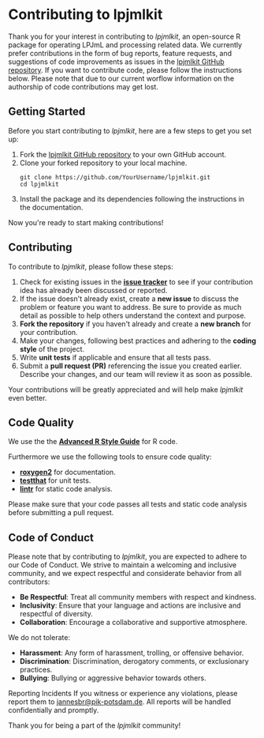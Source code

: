 # Contributing to lpjmlkit

Thank you for your interest in contributing to *lpjmlkit*, an open-source R
package for operating LPJmL and processing related data.
We currently prefer contributions in the form of bug reports, feature requests,
and suggestions of code improvements as issues in the
[lpjmlkit GitHub repository](https://github.com/PIK-LPJmL/lpjmlkit/issues).
If you want to contribute code, please follow the instructions below.
Please note that due to our current worflow information on the authorship of
code contributions may get lost.


## Getting Started

Before you start contributing to *lpjmlkit*, here are a few steps to get you
set up:

1. Fork the [lpjmlkit GitHub repository](https://github.com/PIK-LPJmL/lpjmlkit)
to your own GitHub account.
2. Clone your forked repository to your local machine.
   ```shell
   git clone https://github.com/YourUsername/lpjmlkit.git
   cd lpjmlkit
   ```
3. Install the package and its dependencies following the instructions in the
documentation.

Now you're ready to start making contributions!

## Contributing

To contribute to *lpjmlkit*, please follow these steps:

1. Check for existing issues in the
[**issue tracker**](https://github.com/PIK-LPJmL/lpjmlkit/issues) to see if your
contribution idea has already been discussed or reported.
2. If the issue doesn't already exist, create a **new issue** to discuss the
problem or feature you want to address. Be sure to provide as much detail as
possible to help others understand the context and purpose.
3. **Fork the repository** if you haven't already and create a **new branch**
for your contribution.
4. Make your changes, following best practices and adhering to the **coding
style** of the project.
5. Write **unit tests** if applicable and ensure that all tests pass.
6. Submit a **pull request (PR)** referencing the issue you created earlier.
Describe your changes, and our team will review it as soon as possible.

Your contributions will be greatly appreciated and will help make *lpjmlkit*
even better.


## Code Quality
We use the the [**Advanced R Style Guide**](https://style.tidyverse.org/) for R
code.

Furthermore we use the following tools to ensure code quality:
* [**roxygen2**](https://roxygen2.r-lib.org/) for documentation.
* [**testthat**](https://testthat.r-lib.org/) for unit tests.
* [**lintr**](https://lintr.r-lib.org/) for static code analysis.

Please make sure that your code passes all tests and static code analysis before
submitting a pull request.

## Code of Conduct

Please note that by contributing to *lpjmlkit*, you are expected to adhere to
our Code of Conduct. We strive to maintain a welcoming and inclusive community,
and we expect respectful and considerate behavior from all contributors:
* **Be Respectful**: Treat all community members with respect and kindness.
* **Inclusivity**: Ensure that your language and actions are inclusive and
respectful of diversity.
* **Collaboration**: Encourage a collaborative and supportive atmosphere.

We do not tolerate:
* **Harassment**: Any form of harassment, trolling, or offensive behavior.
* **Discrimination**: Discrimination, derogatory comments, or exclusionary
practices.
* **Bullying**: Bullying or aggressive behavior towards others.

Reporting Incidents
If you witness or experience any violations, please report them to
[jannesbr@pik-potsdam.de](mailto:jannesbr@pik-potsdam.de).
All reports will be handled confidentially and promptly.

Thank you for being a part of the *lpjmlkit* community!